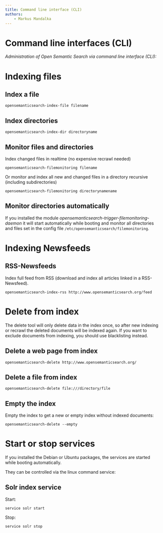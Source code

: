```yaml
---
title: Command line interface (CLI)
authors:
    - Markus Mandalka
---
```


# Command line interfaces (CLI)

*Administration of Open Semantic Search via command line interface (CLI):*


# Indexing files

## Index a file

`opensemanticsearch-index-file filename`

## Index directories

`opensemanticsearch-index-dir directoryname`


## Monitor files and directories

Index changed files in realtime (no expensive recrawl needed)

`opensemanticsearch-filemonitoring filename`

Or monitor and index all new and changed files in a directory recursive (including subdirectories)

`opensemanticsearch-filemonitoring directorynamename`

## Monitor directories automatically

If you installed the module *opensemanticsearch-trigger-filemonitoring-daemon* it will start automatically while booting and monitor all directories and files set in the config file `/etc/opensemanticsearch/filemonitoring`.


# Indexing Newsfeeds

## RSS-Newsfeeds

Index full feed from RSS (download and index all articles linked in a RSS-Newsfeed).

`opensemanticsearch-index-rss http://www.opensemanticsearch.org/feed`

# Delete from index

The delete tool will only delete data in the index once, so after new indexing or recrawl the deleted documents will be indexed again.
If you want to exclude documents from indexing, you should use blacklisting instead.

## Delete a web page from index

`opensemanticsearch-delete http://www.opensemanticsearch.org/`

## Delete a file from index

`opensemanticsearch-delete file:///directory/file`

## Empty the index

Empty the index to get a new or empty index without indexed documents:

`opensemanticsearch-delete --empty`

# Start or stop services

If you installed the Debian or Ubuntu packages, the services are started while booting automatically.

They can be controlled via the linux command service:

## Solr index service

Start:

`service solr start`

Stop:

`service solr stop`
